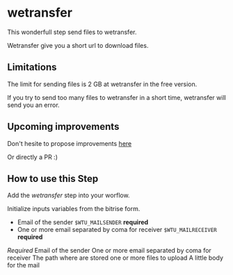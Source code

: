 # wetransfer

This wonderfull step send files to wetransfer.

Wetransfer give you a short url to download files.

## Limitations

The limit for sending files is 2 GB at wetransfer in the free version.

If you try to send too many files to wetransfer in a short time, wetransfer will send you an error.


## Upcoming improvements

Don't hesite to propose improvements [here](https://github.com/kawaiseb/bitrise-step-wetransfer/issues)

Or directly a PR :)

## How to use this Step

Add the *wetransfer* step into your worflow.

Initialize inputs variables from the bitrise form.

* Email of the sender `$WTU_MAILSENDER` **required**
* One or more email separated by coma for receiver `$WTU_MAILRECEIVER` **required**

*Required*
Email of the sender
One or more email separated by coma for receiver
The path where are stored one or more files to upload
A little body for the mail
